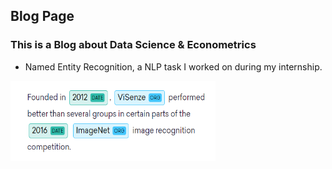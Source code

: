 ## Blog Page

### This is a Blog about Data Science & Econometrics

- Named Entity Recognition, a NLP task I worked on during my internship.

<a href = "ner">
<img src="/images/ner.PNG" alt="HTML5 Icon" style="width:328px;height:128px;",align ="center">
<a/>


